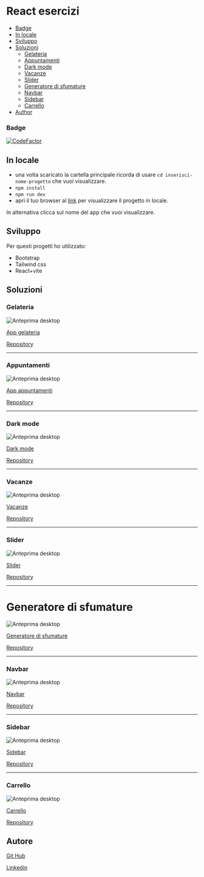 # React esercizi

- [Badge](#badge)
- [In locale](#in-locale)
- [Sviluppo](#sviluppo)
- [Soluzioni](#soluzioni)
  - [Gelateria](#gelateria)
  - [Appuntamenti](#appuntamenti)
  - [Dark mode](#dark-mode)
  - [Vacanze](#vacanze)
  - [Slider](#slider)
  - [Generatore di sfumature](#generatore-di-sfumature)
  - [Navbar](#navbar)
  - [Sidebar](#sidebar)
  - [Carrello](#carrello)
- [Author](#author)

### Badge

[![CodeFactor](https://www.codefactor.io/repository/github/smailen5/react-esercizi/badge)](https://www.codefactor.io/repository/github/smailen5/react-esercizi)

## In locale

- una volta scaricato la cartella principale ricorda di usare `cd inserisci-nome-progetto` che vuoi visualizzare.
- `npm install`
- `npm run dev`
- apri il tuo browser al [link](http://localhost:5173/) per visualizzare il progetto in locale.

In alternativa clicca sul nome del app che vuoi visualizzare.

## Sviluppo

Per questi progetti ho utilizzato:

- Bootstrap
- Tailwind css
- React+vite

## Soluzioni

### Gelateria

![Anteprima desktop](./Screenshot/gelateria.jpeg)

[App gelateria](https://gelateria-app.netlify.app/)

[Repository](https://github.com/Smailen5/react-esercizi/tree/main/gelateria)

---

### Appuntamenti

![Anteprima desktop](./Screenshot/appuntamenti.jpeg)

[App appuntamenti](https://app-appuntamenti.netlify.app/)

[Repository](https://github.com/Smailen5/react-esercizi/tree/main/appuntamenti)

---

### Dark mode

![Anteprima desktop](./Screenshot/dark%20mode.jpeg)

[Dark mode](https://app-dark-mode.netlify.app/)

[Repository](https://github.com/Smailen5/react-esercizi/tree/main/dark-mode)

---

### Vacanze

<!-- ![Anteprima mobile](./Screenshot/vacanze-mobile.jpeg) -->

![Anteprima desktop](./Screenshot/vacanze-desktop.jpeg)

[Vacanze](https://app-vacanze.netlify.app/)

[Repository](https://github.com/Smailen5/react-esercizi/tree/main/vacanze)

---

### Slider

<!-- ![Anteprima mobile](./Screenshot/slider-mobile.jpeg) -->

![Anteprima desktop](./Screenshot/slider-desktop.jpeg)

[Slider](https://app-slider.netlify.app/)

[Repository](https://github.com/Smailen5/react-esercizi/tree/main/slider)

---

# Generatore di sfumature

![Anteprima desktop](./Screenshot//color-gradient-desktop.jpeg)

[Generatore di sfumature](https://shade-color.netlify.app/)

[Repository](https://github.com/Smailen5/react-esercizi/tree/main/color-grading)

---

### Navbar

![Anteprima desktop](./Screenshot//navbar.jpeg)

[Navbar](https://dev-bar.netlify.app/)

[Repository](https://github.com/Smailen5/react-esercizi/tree/main/navbar)

---

### Sidebar

![Anteprima desktop](./Screenshot//sidebar.jpeg)

[Sidebar](https://stirring-caramel-6077da.netlify.app/)

[Repository](https://github.com/Smailen5/react-esercizi/tree/main/sidebar)

---

### Carrello

![Anteprima desktop](./Screenshot//carrello.jpeg)

[Carrello](https://6687da577b536c479a070fbf--celebrated-llama-97d13f.netlify.app/)

[Repository](https://github.com/Smailen5/react-esercizi/tree/main/cart)

## Autore

[Git Hub](https://github.com/Smailen5)

[Linkedin](https://www.linkedin.com/in/smailen-vargas/)

